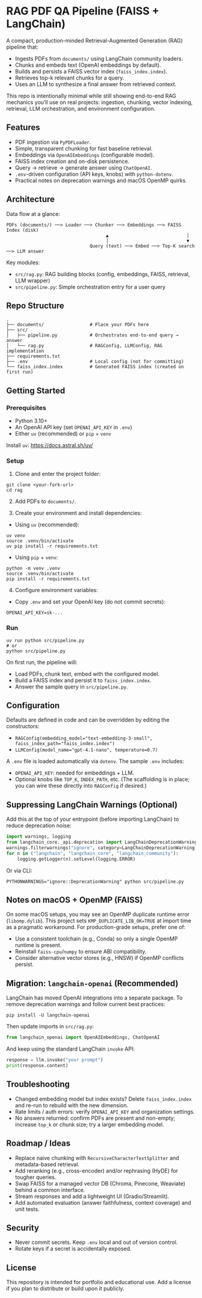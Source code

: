 # RAG PDF QA Pipeline (FAISS + LangChain)

A compact, production-minded Retrieval-Augmented Generation (RAG) pipeline that:

- Ingests PDFs from `documents/` using LangChain community loaders.
- Chunks and embeds text (OpenAI embeddings by default).
- Builds and persists a FAISS vector index (`faiss_index.index`).
- Retrieves top-k relevant chunks for a query.
- Uses an LLM to synthesize a final answer from retrieved context.

This repo is intentionally minimal while still showing end-to-end RAG mechanics you’ll use on real projects: ingestion, chunking, vector indexing, retrieval, LLM orchestration, and environment configuration.


## Features

- PDF ingestion via `PyPDFLoader`.
- Simple, transparent chunking for fast baseline retrieval.
- Embeddings via `OpenAIEmbeddings` (configurable model).
- FAISS index creation and on-disk persistence.
- Query → retrieve → generate answer using `ChatOpenAI`.
- `.env`-driven configuration (API keys, knobs) with `python-dotenv`.
- Practical notes on deprecation warnings and macOS OpenMP quirks.


## Architecture

Data flow at a glance:

```
PDFs (documents/) ──> Loader ──> Chunker ──> Embeddings ──> FAISS Index (disk)
                                     ▲                             │
                                     │                             ▼
                               Query (text) ──> Embed ──> Top‑K search ──> LLM answer
```

Key modules:
- `src/rag.py`: RAG building blocks (config, embeddings, FAISS, retrieval, LLM wrapper)
- `src/pipeline.py`: Simple orchestration entry for a user query


## Repo Structure

```
.
├── documents/                 # Place your PDFs here
├── src/
│   ├── pipeline.py            # Orchestrates end-to-end query → answer
│   └── rag.py                 # RAGConfig, LLMConfig, RAG implementation
├── requirements.txt
├── .env                       # Local config (not for committing)
└── faiss_index.index          # Generated FAISS index (created on first run)
```


## Getting Started

### Prerequisites
- Python 3.10+
- An OpenAI API key (set `OPENAI_API_KEY` in `.env`)
- Either `uv` (recommended) or `pip` + `venv`

Install `uv`: https://docs.astral.sh/uv/

### Setup

1) Clone and enter the project folder:

```
git clone <your-fork-url>
cd rag
```

2) Add PDFs to `documents/`.

3) Create your environment and install dependencies:

- Using `uv` (recommended):
```
uv venv
source .venv/bin/activate
uv pip install -r requirements.txt
```

- Using `pip` + `venv`:
```
python -m venv .venv
source .venv/bin/activate
pip install -r requirements.txt
```

4) Configure environment variables:

- Copy `.env` and set your OpenAI key (do not commit secrets):
```
OPENAI_API_KEY=sk-...
```

### Run

```
uv run python src/pipeline.py
# or
python src/pipeline.py
```

On first run, the pipeline will:
- Load PDFs, chunk text, embed with the configured model.
- Build a FAISS index and persist it to `faiss_index.index`.
- Answer the sample query in `src/pipeline.py`.


## Configuration

Defaults are defined in code and can be overridden by editing the constructors:

- `RAGConfig(embedding_model="text-embedding-3-small", faiss_index_path="faiss_index.index")`
- `LLMConfig(model_name="gpt-4.1-nano", temperature=0.7)`

A `.env` file is loaded automatically via `dotenv`. The sample `.env` includes:

- `OPENAI_API_KEY`: needed for embeddings + LLM.
- Optional knobs like `TOP_K`, `INDEX_PATH`, etc. (The scaffolding is in place; you can wire these directly into `RAGConfig` if desired.)


## Suppressing LangChain Warnings (Optional)

Add this at the top of your entrypoint (before importing LangChain) to reduce deprecation noise:

```python
import warnings, logging
from langchain_core._api.deprecation import LangChainDeprecationWarning
warnings.filterwarnings("ignore", category=LangChainDeprecationWarning)
for n in ("langchain", "langchain_core", "langchain_community"):
    logging.getLogger(n).setLevel(logging.ERROR)
```

Or via CLI:
```
PYTHONWARNINGS="ignore::DeprecationWarning" python src/pipeline.py
```


## Notes on macOS + OpenMP (FAISS)

On some macOS setups, you may see an OpenMP duplicate runtime error (`libomp.dylib`). This project sets `KMP_DUPLICATE_LIB_OK=TRUE` at import time as a pragmatic workaround. For production-grade setups, prefer one of:
- Use a consistent toolchain (e.g., Conda) so only a single OpenMP runtime is present.
- Reinstall `faiss-cpu`/`numpy` to ensure ABI compatibility.
- Consider alternative vector stores (e.g., HNSW) if OpenMP conflicts persist.


## Migration: `langchain-openai` (Recommended)

LangChain has moved OpenAI integrations into a separate package. To remove deprecation warnings and follow current best practices:

```
pip install -U langchain-openai
```

Then update imports in `src/rag.py`:

```python
from langchain_openai import OpenAIEmbeddings, ChatOpenAI
```

And keep using the standard LangChain `invoke` API:

```python
response = llm.invoke("your prompt")
print(response.content)
```


## Troubleshooting

- Changed embedding model but index exists? Delete `faiss_index.index` and re-run to rebuild with the new dimension.
- Rate limits / auth errors: verify `OPENAI_API_KEY` and organization settings.
- No answers returned: confirm PDFs are present and non-empty; increase `top_k` or chunk size; try a larger embedding model.


## Roadmap / Ideas

- Replace naive chunking with `RecursiveCharacterTextSplitter` and metadata-based retrieval.
- Add reranking (e.g., cross-encoder) and/or rephrasing (HyDE) for tougher queries.
- Swap FAISS for a managed vector DB (Chroma, Pinecone, Weaviate) behind a common interface.
- Stream responses and add a lightweight UI (Gradio/Streamlit).
- Add automated evaluation (answer faithfulness, context coverage) and unit tests.


## Security

- Never commit secrets. Keep `.env` local and out of version control.
- Rotate keys if a secret is accidentally exposed.


## License

This repository is intended for portfolio and educational use. Add a license if you plan to distribute or build upon it publicly.

